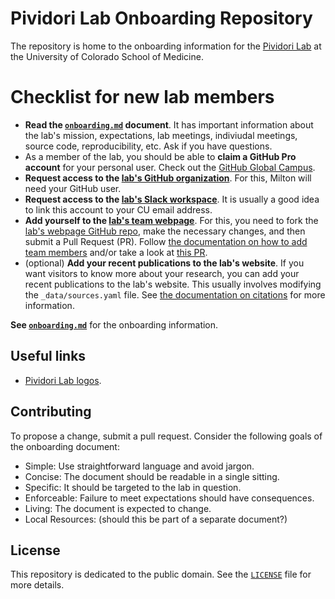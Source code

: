 # Pividori Lab Onboarding Repository

The repository is home to the onboarding information for the [Pividori Lab](https://pivlab.org/) at the University of Colorado School of Medicine.

# Checklist for new lab members
* **Read the [`onboarding.md`](onboarding.md) document**.
It has important information about the lab's mission, expectations, lab meetings, indiviudal meetings, source code, reproducibility, etc.
Ask if you have questions.
* As a member of the lab, you should be able to **claim a GitHub Pro account** for your personal user.
Check out the [GitHub Global Campus](https://education.github.com/).
* **Request access to the [lab's GitHub organization](https://github.com/pivlab)**.
For this, Milton will need your GitHub user.
* **Request access to the [lab's Slack workspace](https://pivlab.slack.com/)**.
It is usually a good idea to link this account to your CU email address.
* **Add yourself to the [lab's team webpage](https://pivlab.org/team/)**.
For this, you need to fork the [lab's webpage GitHub repo](https://github.com/pivlab/pivlab-website), make the necessary changes, and then submit a Pull Request (PR).
Follow [the documentation on how to add team members](https://greene-lab.gitbook.io/lab-website-template-docs/basics/team-members) and/or take a look at [this PR](https://github.com/pivlab/pivlab-website/pull/4).
* (optional) **Add your recent publications to the lab's website**.
If you want visitors to know more about your research, you can add your recent publications to the lab's website.
This usually involves modifying the `_data/sources.yaml` file.
See [the documentation on citations](https://greene-lab.gitbook.io/lab-website-template-docs/basics/citations) for more information.

**See [`onboarding.md`](onboarding.md)** for the onboarding information.

## Useful links
* [Pividori Lab logos](https://github.com/pivlab/pivlab-website/tree/main/images/logo).

## Contributing

To propose a change, submit a pull request.
Consider the following goals of the onboarding document:

+ Simple: Use straightforward language and avoid jargon.
+ Concise: The document should be readable in a single sitting.
+ Specific: It should be targeted to the lab in question.
+ Enforceable: Failure to meet expectations should have consequences.
+ Living: The document is expected to change.
+ Local Resources: (should this be part of a separate document?)

## License

This repository is dedicated to the public domain.
See the [`LICENSE`](LICENSE) file for more details.
